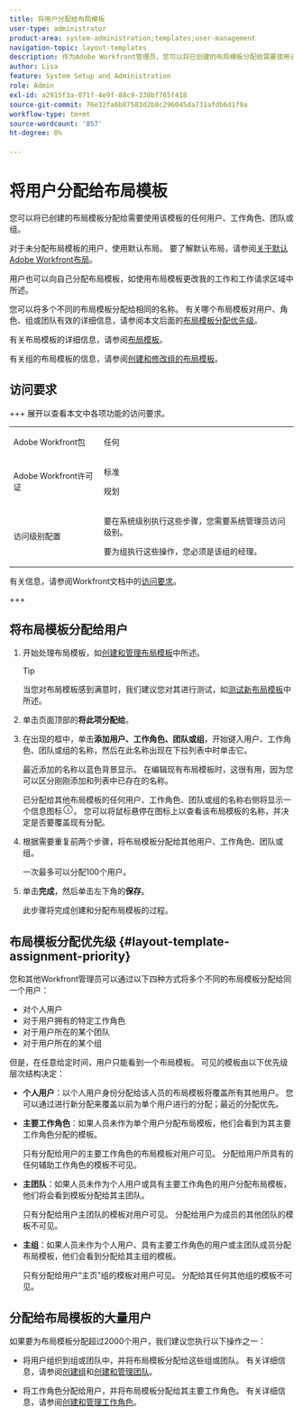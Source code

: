 ```yaml
---
title: 将用户分配给布局模板
user-type: administrator
product-area: system-administration;templates;user-management
navigation-topic: layout-templates
description: 作为Adobe Workfront管理员，您可以将已创建的布局模板分配给需要使用该布局模板的任何用户、工作角色、团队或组。
author: Lisa
feature: System Setup and Administration
role: Admin
exl-id: a2915f3a-071f-4e9f-88c9-338bf765f418
source-git-commit: 76e32fa6b87583d2b8c296045da731afdb6d1f9a
workflow-type: tm+mt
source-wordcount: '857'
ht-degree: 0%

---
```


# 将用户分配给布局模板

您可以将已创建的布局模板分配给需要使用该模板的任何用户、工作角色、团队或组。

对于未分配布局模板的用户，使用默认布局。 要了解默认布局，请参阅[关于默认Adobe Workfront布局](../../../administration-and-setup/customize-workfront/use-layout-templates/about-the-default-wf-layout.md)。

用户也可以向自己分配布局模板，如使用布局模板更改我的工作和工作请求区域中所述。

您可以将多个不同的布局模板分配给相同的名称。 有关哪个布局模板对用户、角色、组或团队有效的详细信息，请参阅本文后面的[布局模板分配优先级](#layout-template-assignment-priority)。

有关布局模板的详细信息，请参阅[布局模板](../../../administration-and-setup/customize-workfront/use-layout-templates/use-layout-templates-customize-ui.md)。

有关组的布局模板的信息，请参阅[创建和修改组的布局模板](../../../administration-and-setup/manage-groups/work-with-group-objects/create-and-modify-a-groups-layout-templates.md)。

## 访问要求

+++ 展开以查看本文中各项功能的访问要求。

<table style="table-layout:auto"> 
 <col> 
 <col> 
 <tbody> 
  <tr> 
   <td>Adobe Workfront包</td> 
   <td><p>任何</p></td> 
  </tr> 
  <tr> 
   <td>Adobe Workfront许可证</td> 
   <td><p>标准</p>
       <p>规划</p></td>
  </tr> 
  </tr> 
  <tr> 
   <td>访问级别配置</td> 
   <td> <p>要在系统级别执行这些步骤，您需要系统管理员访问级别。</p>
        <p>要为组执行这些操作，您必须是该组的经理。</p> </td> 
  </tr> 
 </tbody> 
</table>

有关信息，请参阅Workfront文档中的[访问要求](/help/quicksilver/administration-and-setup/add-users/access-levels-and-object-permissions/access-level-requirements-in-documentation.md)。

+++

## 将布局模板分配给用户

1. 开始处理布局模板，如[创建和管理布局模板](../../../administration-and-setup/customize-workfront/use-layout-templates/create-and-manage-layout-templates.md)中所述。

   >[!TIP]
   >
   >当您对布局模板感到满意时，我们建议您对其进行测试，如[测试新布局模板](../../../administration-and-setup/customize-workfront/use-layout-templates/test-a-layout-template.md)中所述。

1. 单击页面顶部的&#x200B;**将此项分配给**。
1. 在出现的框中，单击&#x200B;**添加用户、工作角色、团队或组**，开始键入用户、工作角色、团队或组的名称，然后在此名称出现在下拉列表中时单击它。

   最近添加的名称以蓝色背景显示。 在编辑现有布局模板时，这很有用，因为您可以区分刚刚添加和列表中已存在的名称。

   已分配给其他布局模板的任何用户、工作角色、团队或组的名称右侧将显示一个信息图标![信息图标](assets/info-icon.png)。 您可以将鼠标悬停在图标上以查看该布局模板的名称，并决定是否要覆盖现有分配。

1. 根据需要重复前两个步骤，将布局模板分配给其他用户、工作角色、团队或组。

   一次最多可以分配100个用户。

1. 单击&#x200B;**完成**，然后单击左下角的&#x200B;**保存**。

   此步骤将完成创建和分配布局模板的过程。

## 布局模板分配优先级 {#layout-template-assignment-priority}

您和其他Workfront管理员可以通过以下四种方式将多个不同的布局模板分配给同一个用户：

* 对个人用户
* 对于用户拥有的特定工作角色
* 对于用户所在的某个团队
* 对于用户所在的某个组

但是，在任意给定时间，用户只能看到一个布局模板。 可见的模板由以下优先级层次结构决定：

* **个人用户**：以个人用户身份分配给该人员的布局模板将覆盖所有其他用户。 您可以通过进行新分配来覆盖以前为单个用户进行的分配；最近的分配优先。
* **主要工作角色**：如果人员未作为单个用户分配布局模板，他们会看到为其主要工作角色分配的模板。

  只有分配给用户的主要工作角色的布局模板对用户可见。 分配给用户所具有的任何辅助工作角色的模板不可见。

* **主团队**：如果人员未作为个人用户或具有主要工作角色的用户分配布局模板，他们将会看到模板分配给其主团队。

  只有分配给用户主团队的模板对用户可见。 分配给用户为成员的其他团队的模板不可见。

* **主组**：如果人员未作为个人用户、具有主要工作角色的用户或主团队成员分配布局模板，他们会看到分配给其主组的模板。

  只有分配给用户“主页”组的模板对用户可见。 分配给其任何其他组的模板不可见。

## 分配给布局模板的大量用户

<!--If you edit a layout template which is assigned to more than 2000 users and make changes to it, only the first 2000 users will be retained on the layout template and will see the changes you made. The layout template is removed from all others.
-->
如果要为布局模板分配超过2000个用户，我们建议您执行以下操作之一：

* 将用户组织到组或团队中，并将布局模板分配给这些组或团队。 有关详细信息，请参阅[创建组](../../../administration-and-setup/manage-groups/create-and-manage-groups/create-a-group.md)和[创建和管理团队](../../../people-teams-and-groups/create-and-manage-teams/create-and-mange-teams.md)。

* 将工作角色分配给用户，并将布局模板分配给其主要工作角色。 有关详细信息，请参阅[创建和管理工作角色](../../../administration-and-setup/set-up-workfront/organizational-setup/create-manage-job-roles.md)。
